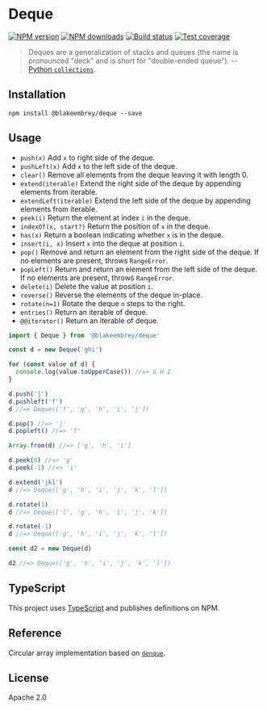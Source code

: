 # Deque

[![NPM version][npm-image]][npm-url]
[![NPM downloads][downloads-image]][downloads-url]
[![Build status][travis-image]][travis-url]
[![Test coverage][coveralls-image]][coveralls-url]

> Deques are a generalization of stacks and queues (the name is pronounced "deck" and is short for "double-ended queue").
> -- [Python `collections`](https://docs.python.org/3/library/collections.html#collections.deque).

## Installation

```
npm install @blakeembrey/deque --save
```

## Usage

* `push(x)` Add `x` to right side of the deque.
* `pushLeft(x)` Add `x` to the left side of the deque.
* `clear()` Remove all elements from the deque leaving it with length 0.
* `extend(iterable)` Extend the right side of the deque by appending elements from iterable.
* `extendLeft(iterable)` Extend the left side of the deque by appending elements from iterable.
* `peek(i)` Return the element at index `i` in the deque.
* `indexOf(x, start?)` Return the position of `x` in the deque.
* `has(x)` Return a boolean indicating whether `x` is in the deque.
* `insert(i, x)` Insert `x` into the deque at position `i`.
* `pop()` Remove and return an element from the right side of the deque. If no elements are present, throws `RangeError`.
* `popLeft()` Return and return an element from the left side of the deque. If no elements are present, throws `RangeError`.
* `delete(i)` Delete the value at position `i`.
* `reverse()` Reverse the elements of the deque in-place.
* `rotate(n=1)` Rotate the deque `n` steps to the right.
* `entries()` Return an iterable of deque.
* `@@iterator()` Return an iterable of deque.

```js
import { Deque } from '@blakeembrey/deque'

const d = new Deque('ghi')

for (const value of d) {
  console.log(value.toUpperCase()) //=> G H I
}

d.push('j')
d.pushleft('f')
d //=> Deque(['f', 'g', 'h', 'i', 'j'])

d.pop() //=> 'j'
d.popleft() //=> 'f'

Array.from(d) //=> ['g', 'h', 'i']

d.peek(0) //=> 'g'
d.peek(-1) //=> 'i'

d.extend('jkl')
d //=> Deque(['g', 'h', 'i', 'j', 'k', 'l'])

d.rotate(1)
d //=> Deque(['l', 'g', 'h', 'i', 'j', 'k'])

d.rotate(-1)
d //=> Deque(['g', 'h', 'i', 'j', 'k', 'l'])

const d2 = new Deque(d)

d2 //=> Deque(['g', 'h', 'i', 'j', 'k', 'l'])
```

## TypeScript

This project uses [TypeScript](https://github.com/Microsoft/TypeScript) and publishes definitions on NPM.

## Reference

Circular array implementation based on [`denque`](https://github.com/Salakar/denque).

## License

Apache 2.0

[npm-image]: https://img.shields.io/npm/v/@blakeembrey/deque.svg?style=flat
[npm-url]: https://npmjs.org/package/@blakeembrey/deque
[downloads-image]: https://img.shields.io/npm/dm/@blakeembrey/deque.svg?style=flat
[downloads-url]: https://npmjs.org/package/@blakeembrey/deque
[travis-image]: https://img.shields.io/travis/blakeembrey/deque.svg?style=flat
[travis-url]: https://travis-ci.org/blakeembrey/deque
[coveralls-image]: https://img.shields.io/coveralls/blakeembrey/deque.svg?style=flat
[coveralls-url]: https://coveralls.io/r/blakeembrey/deque?branch=master
